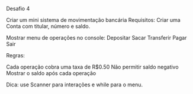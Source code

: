 Desafio 4 

Criar um mini sistema de movimentação bancária
Requisitos:
	Criar uma Conta com titular, número e saldo.

Mostrar menu de operações no console:
	Depositar
	Sacar
	Transferir
	Pagar
	Sair

Regras:

Cada operação cobra uma taxa de R$0.50
	Não permitir saldo negativo
	Mostrar o saldo após cada operação

Dica: use Scanner para interações e while para o menu.
